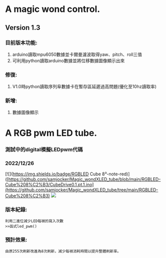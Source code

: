 # A magic wond control.
## **Version 1.3**
### 目前版本功能:
1. arduino讀取mpu6050數據並卡爾曼濾波取得yaw、pitch、roll三值
2. 可利用python讀取arduino數據並將位移數據圖像顯示出來
### 修復: 
1. V1.0時python讀取序列阜數據卡在暫存區延遲過高問題(優化至10hz讀取率)
### 新增:
1. 數據圖像顯示
# A RGB pwm LED tube.
### **測試中的digital模擬LEDpwm代碼**
### 2022/12/26
[![](https://img.shields.io/badge/RGBLED Cube 8³-note-red)]([https://github.com/samjocker/Magic_wondXLED_tube/blob/main/RGBLED-Cube%208%C2%B3/CubeDrive0.1.pt.1.ino](https://github.com/samjocker/Magic_wondXLED_tube/tree/main/RGBLED-Cube%208%C2%B3)
[![](https://img.shields.io/badge/CubeDrive0.1.pt.01.ino-Debug-red)](https://github.com/samjocker/Magic_wondXLED_tube/blob/main/RGBLED-Cube%208%C2%B3/CubeDrive0.1.pt.1.ino)

### 版本紀錄:
    利用二進位減少LED每禎的寫入次數
    >>函式led_pwm()
### 預計效果:
    由原255次刷新改進為8次刷新，減少每禎消耗時間以提升整體刷新率。

